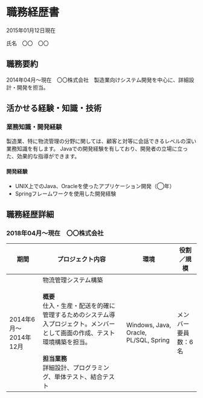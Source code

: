 # 職務経歴書

2015年01月12日現在

氏名　〇〇　〇〇

## 職務要約

2014年04月～現在　〇〇株式会社　製造業向けシステム開発を中心に、詳細設計・開発を担当。

## 活かせる経験・知識・技術

### 業務知識・開発経験

製造業、特に物流管理の分野に関しては、顧客と対等に会話できるレベルの深い業務知識を有します。
Javaでの開発経験を有しており、開発者の立場に立った、効果的な指導ができます。

#### 開発経験

- UNIX上でのJava、Oracleを使ったアプリケーション開発（◯年）
- Springフレームワークを使用した開発経験

## 職務経歴詳細

### 2018年04月～現在　〇〇株式会社

| 期間 | プロジェクト内容 | 環境 | 役割／規模 |
| -- | -- | -- | -- |
| 2014年6月～2014年12月 | 物流管理システム構築<br><br>**概要**<br>仕入・生産・配送を的確に管理するためのシステム導入プロジェクト。メンバーとして画面の作成、テスト環境構築を担当。<br><br>**担当業務**<br>詳細設計、プログラミング、単体テスト、結合テスト | Windows, Java, Oracle, PL/SQL, Spring | メンバー<br>要員数：6名 |
